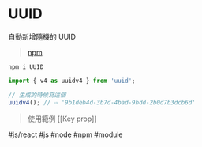 # UUID
自動新增隨機的 UUID
>[npm](https://www.npmjs.com/package/uuid)

```shell
npm i UUID
```

```js
import { v4 as uuidv4 } from 'uuid';
```
```js
// 生成的時候寫這個
uuidv4(); // ⇨ '9b1deb4d-3b7d-4bad-9bdd-2b0d7b3dcb6d' 
```

>使用範例 [[Key prop]]

#js/react #js #node #npm #module 
